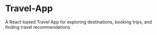 # Travel-App
A React-based Travel App for exploring destinations, booking trips, and finding travel recommendations
